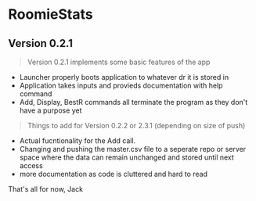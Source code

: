 # RoomieStats
## Version 0.2.1
> Version 0.2.1 implements some basic features of the app
- Launcher properly boots application to whatever dr it is stored in
- Application takes inputs and provieds documentation with help command
- Add, Display, BestR commands all terminate the program as they don't have a purpose yet

> Things to add for Version 0.2.2 or 2.3.1 (depending on size of push)
- Actual fucntionality for the Add call.
- Changing and pushing the master.csv file to a seperate repo or server space where the data can remain unchanged and stored until next access
- more documentation as code is cluttered and hard to read

That's all for now,
Jack
